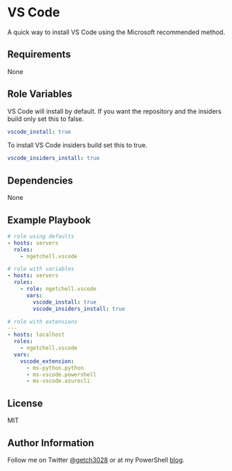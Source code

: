VS Code
=========

A quick way to install VS Code using the Microsoft recommended method.

Requirements
------------

None

Role Variables
--------------

VS Code will install by default. If you want the repository and the insiders build only set this to false.

```yaml
vscode_install: true
```

To install VS Code insiders build set this to true.

```yaml
vscode_insiders_install: true
```

Dependencies
------------

None

Example Playbook
----------------

```yaml
# role using defaults
- hosts: servers
  roles:
    - ngetchell.vscode

# role with variables
- hosts: servers
  roles:
    - role: ngetchell.vscode
      vars:
        vscode_install: true
        vscode_insiders_install: true

# role with extensions
---
- hosts: localhost
  roles:
    - ngetchell.vscode
  vars: 
    vscode_extension: 
      - ms-python.python
      - ms-vscode.powershell
      - ms-vscode.azurecli
```

License
-------

MIT

Author Information
------------------

Follow me on Twitter [@getch3028](https://twitter.com/getch3028) or at my PowerShell [blog](https://powershell.getchell.org).
